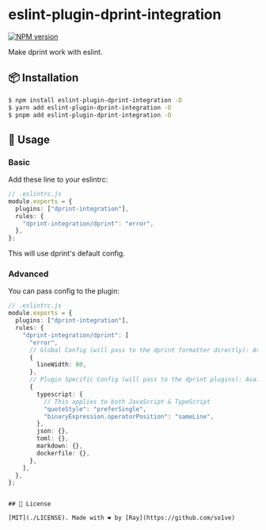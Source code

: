 # eslint-plugin-dprint-integration

[![NPM version](https://img.shields.io/npm/v/eslint-plugin-dprint-integration?color=a1b858&label=)](https://www.npmjs.com/package/eslint-plugin-dprint-integration)

Make dprint work with eslint.

## 📦 Installation

```bash
$ npm install eslint-plugin-dprint-integration -D
$ yarn add eslint-plugin-dprint-integration -D
$ pnpm add eslint-plugin-dprint-integration -D
```

## 🚀 Usage

### Basic

Add these line to your eslintrc:

```ts
// .eslintrc.js
module.exports = {
  plugins: ["dprint-integration"],
  rules: {
    "dprint-integration/dprint": "error",
  },
};
```

This will use dprint's default config.

### Advanced

You can pass config to the plugin:

```ts
// .eslintrc.js
module.exports = {
  plugins: ["dprint-integration"],
  rules: {
    "dprint-integration/dprint": [
      "error",
      // Global Config (will pass to the dprint formatter directly): Available at https://dprint.dev/config/
      {
        lineWidth: 80,
      },
      // Plugin Specific Config (will pass to the dprint plugins): Available at https://dprint.dev/plugins/
      {
        typescript: {
          // This applies to both JavaScript & TypeScript
          "quoteStyle": "preferSingle",
          "binaryExpression.operatorPosition": "sameLine",
        },
        json: {},
        toml: {},
        markdown: {},
        dockerfile: {},
      },
    ],
  },
};
```
```

## 📝 License

[MIT](./LICENSE). Made with ❤️ by [Ray](https://github.com/so1ve)
